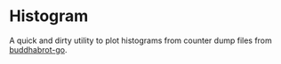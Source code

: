 # Histogram

A quick and dirty utility to plot histograms from counter dump files from
[buddhabrot-go](https://github.com/ebeeton/buddhabrot-go).
